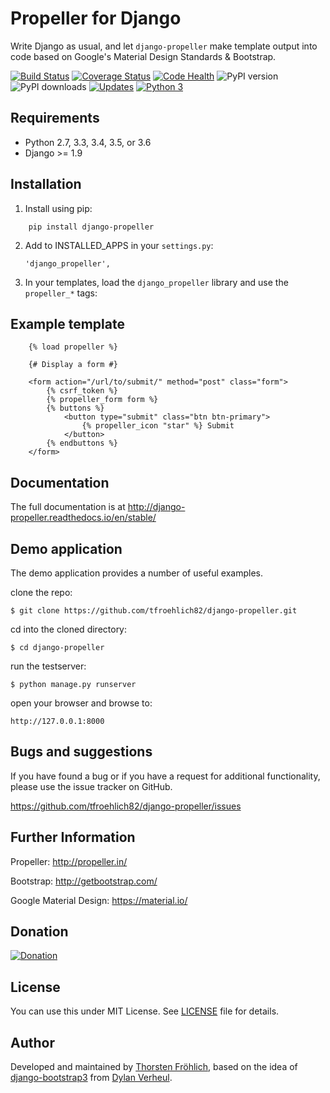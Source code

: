 Propeller for Django
====================

Write Django as usual, and let ``django-propeller`` make template output into code based on Google's Material Design Standards & Bootstrap.


[![Build Status](https://travis-ci.org/tfroehlich82/django-propeller.svg?branch=stable)](https://travis-ci.org/tfroehlich82/django-propeller)
[![Coverage Status](https://coveralls.io/repos/github/tfroehlich82/django-propeller/badge.svg?branch=stable)](https://coveralls.io/github/tfroehlich82/django-propeller?branch=stable)
[![Code Health](https://landscape.io/github/tfroehlich82/django-propeller/stable/landscape.svg?style=flat)](https://landscape.io/github/tfroehlich82/django-propeller/stable)
![PyPI version](http://img.shields.io/pypi/v/django-propeller.svg)
![PyPI downloads](http://img.shields.io/pypi/dm/django-propeller.svg)
[![Updates](https://pyup.io/repos/github/tfroehlich82/django-propeller/shield.svg)](https://pyup.io/repos/github/tfroehlich82/django-propeller/)
[![Python 3](https://pyup.io/repos/github/tfroehlich82/django-propeller/python-3-shield.svg)](https://pyup.io/repos/github/tfroehlich82/django-propeller/)


Requirements
------------

- Python 2.7, 3.3, 3.4, 3.5, or 3.6
- Django >= 1.9


Installation
------------

1. Install using pip:
```
    pip install django-propeller
```

2. Add to INSTALLED_APPS in your ``settings.py``:

   ```
   'django_propeller',
   ```

3. In your templates, load the ``django_propeller`` library and use the ``propeller_*`` tags:



Example template
----------------

```
    {% load propeller %}

    {# Display a form #}

    <form action="/url/to/submit/" method="post" class="form">
        {% csrf_token %}
        {% propeller_form form %}
        {% buttons %}
            <button type="submit" class="btn btn-primary">
                {% propeller_icon "star" %} Submit
            </button>
        {% endbuttons %}
    </form>
```


Documentation
-------------

The full documentation is at http://django-propeller.readthedocs.io/en/stable/


Demo application
----------------

The demo application provides a number of useful examples.

clone the repo:

    $ git clone https://github.com/tfroehlich82/django-propeller.git

cd into the cloned directory:

    $ cd django-propeller

run the testserver:

    $ python manage.py runserver

open your browser and browse to:

    http://127.0.0.1:8000


Bugs and suggestions
--------------------

If you have found a bug or if you have a request for additional functionality, please use the issue tracker on GitHub.

https://github.com/tfroehlich82/django-propeller/issues


Further Information
-------------------

Propeller: http://propeller.in/

Bootstrap: http://getbootstrap.com/

Google Material Design: https://material.io/


Donation
--------

[![Donation](https://www.paypalobjects.com/en_US/i/btn/btn_donateCC_LG.gif)](https://www.paypal.com/cgi-bin/webscr?cmd=_s-xclick&hosted_button_id=ARFDZCBQTWRSQ)


License
-------

You can use this under MIT License. See [LICENSE](LICENSE) file for details.


Author
------

Developed and maintained by [Thorsten Fröhlich](https://github.com/tfroehlich82),
based on the idea of [django-bootstrap3](https://github.com/dyve/django-bootstrap3) from [Dylan Verheul](https://github.com/dyve).
